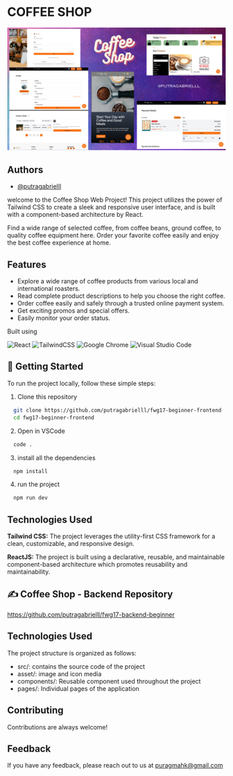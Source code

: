 # COFFEE SHOP

![App Screenshot](https://github.com/putragabrielll/fwg17-beginner-frontend/blob/main/public/banner.png?raw=true)

## Authors

- [@putragabrielll](https://github.com/putragabrielll)

welcome to the Coffee Shop Web Project! This project utilizes the power of Tailwind CSS to create a sleek and responsive user interface, and is built with a component-based architecture by React.

Find a wide range of selected coffee, from coffee beans, ground coffee, to quality coffee equipment here. Order your favorite coffee easily and enjoy the best coffee experience at home.


## Features

 - Explore a wide range of coffee products from various local and international roasters.
 - Read complete product descriptions to help you choose the right coffee.
 - Order coffee easily and safely through a trusted online payment system.
- Get exciting promos and special offers.
- Easily monitor your order status.

Built using

![React](https://img.shields.io/badge/react-%2320232a.svg?style=for-the-badge&logo=react&logoColor=%2361DAFB)
![TailwindCSS](https://img.shields.io/badge/tailwindcss-%2338B2AC.svg?style=for-the-badge&logo=tailwind-css&logoColor=white)
![Google Chrome](https://img.shields.io/badge/Google%20Chrome-4285F4?style=for-the-badge&logo=GoogleChrome&logoColor=white)
![Visual Studio Code](https://img.shields.io/badge/Visual%20Studio%20Code-0078d7.svg?style=for-the-badge&logo=visual-studio-code&logoColor=white)


## 📌 Getting Started

To run the project locally, follow these simple steps:

1. Clone this repository
```sh
  git clone https://github.com/putragabrielll/fwg17-beginner-frontend
  cd fwg17-beginner-frontend
```

2. Open in VSCode
```sh
  code .
```

3. install all the dependencies
```sh
  npm install
```

4. run the project
```sh
  npm run dev
```

## Technologies Used

**Tailwind CSS:** The project leverages the utility-first CSS framework for a clean, customizable, and responsive design.

**ReactJS:** The project is built using a declarative, reusable, and maintainable component-based architecture which promotes reusability and maintainability.

## ✍️ Coffee Shop - Backend Repository
https://github.com/putragabrielll/fwg17-backend-beginner

## Technologies Used

The project structure is organized as follows: 
- src/: contains the source code of the project
- asset/: image and icon media
- components/: Reusable component used throughout the project
- pages/: Individual pages of the application


## Contributing

Contributions are always welcome!


## Feedback

If you have any feedback, please reach out to us at puragmahk@gmail.com